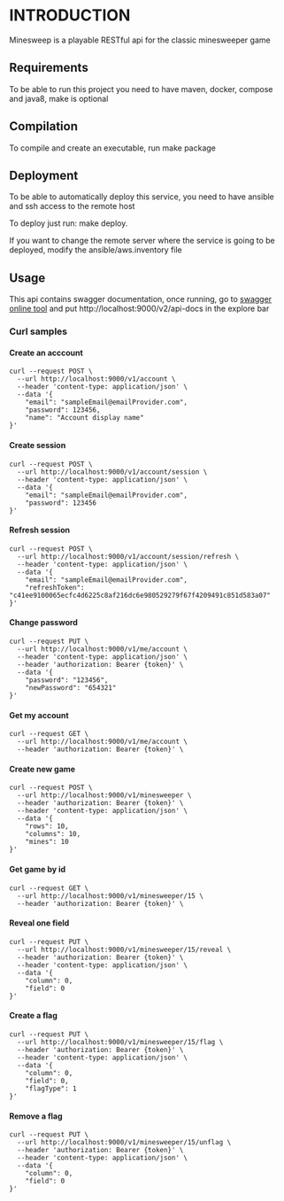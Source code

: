 # INTRODUCTION

Minesweep is a playable RESTful api for the classic minesweeper game

## Requirements

To be able to run this project you need to have maven, docker, compose and java8, make is optional

## Compilation

To compile and create an executable, run make package

## Deployment

To be able to automatically deploy this service, you need to have ansible and ssh access to the remote host 

To deploy just run: make deploy.

If you want to change the remote server where the service is going to be deployed, modify the ansible/aws.inventory file

## Usage

This api contains swagger documentation, once running, go to [swagger online tool](https://petstore.swagger.io/?_ga=2.137711664.1210155368.1601735400-1698795516.1601735400#/) 
and put http://localhost:9000/v2/api-docs in the explore bar

### Curl samples

#### Create an acccount

```
curl --request POST \
  --url http://localhost:9000/v1/account \
  --header 'content-type: application/json' \
  --data '{
	"email": "sampleEmail@emailProvider.com",
	"password": 123456,
	"name": "Account display name"
}'
```
#### Create session

```
curl --request POST \
  --url http://localhost:9000/v1/account/session \
  --header 'content-type: application/json' \
  --data '{
	"email": "sampleEmail@emailProvider.com",
	"password": 123456
}'
```
#### Refresh session

```
curl --request POST \
  --url http://localhost:9000/v1/account/session/refresh \
  --header 'content-type: application/json' \
  --data '{
	"email": "sampleEmail@emailProvider.com",
	"refreshToken": "c41ee9100065ecfc4d6225c8af216dc6e980529279f67f4209491c851d583a07"
}'
```
#### Change password

```
curl --request PUT \
  --url http://localhost:9000/v1/me/account \
  --header 'content-type: application/json' \
  --header 'authorization: Bearer {token}' \
  --data '{
	"password": "123456",
	"newPassword": "654321"
}'
```
#### Get my account

```
curl --request GET \
  --url http://localhost:9000/v1/me/account \
  --header 'authorization: Bearer {token}' \
```
#### Create new game

```
curl --request POST \
  --url http://localhost:9000/v1/minesweeper \
  --header 'authorization: Bearer {token}' \
  --header 'content-type: application/json' \
  --data '{
	"rows": 10,
	"columns": 10,
	"mines": 10
}'
```
#### Get game by id

```
curl --request GET \
  --url http://localhost:9000/v1/minesweeper/15 \
  --header 'authorization: Bearer {token}' \
```
#### Reveal one field

```
curl --request PUT \
  --url http://localhost:9000/v1/minesweeper/15/reveal \
  --header 'authorization: Bearer {token}' \
  --header 'content-type: application/json' \
  --data '{
	"column": 0,
	"field": 0
}'
```
#### Create a flag

```
curl --request PUT \
  --url http://localhost:9000/v1/minesweeper/15/flag \
  --header 'authorization: Bearer {token}' \
  --header 'content-type: application/json' \
  --data '{
	"column": 0,
	"field": 0,
	"flagType": 1
}'
```
#### Remove a flag

```
curl --request PUT \
  --url http://localhost:9000/v1/minesweeper/15/unflag \
  --header 'authorization: Bearer {token}' \
  --header 'content-type: application/json' \
  --data '{
	"column": 0,
	"field": 0
}'
```
